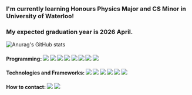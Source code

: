 ### I'm currently learning Honours Physics Major and CS Minor in University of Waterloo!
### My expected graduation year is 2026 April.


<!--
**jay0718/jay0718** is a ✨ _special_ ✨ repository because its `README.md` (this file) appears on your GitHub profile.

Here are some ideas to get you started:

- 🔭 I’m currently working on ...
- 🌱 I’m currently learning ...
- 👯 I’m looking to collaborate on ...
- 🤔 I’m looking for help with ...
- 💬 Ask me about ...
- 📫 How to reach me: ...
- 😄 Pronouns: ...
- ⚡ Fun fact: ...
-->

![Anurag's GitHub stats](https://github-readme-stats.vercel.app/api?username=jay0718&show_icons=true&theme=radical)

#### Programming: <img src="https://img.shields.io/badge/Python-3776AB?style=plastic&logo=Python&logoColor=white"> <!-- Python --> <img src="https://img.shields.io/badge/C-A8B9CC?style=plastic&logo=C&logoColor=white"> <!-- C --> <img src="https://img.shields.io/badge/-C++-00599C?logo=c%2B%2B&style=plastic"> <!-- C++ --> <img src="https://img.shields.io/badge/JavaScript-F7DF1E?style=plastic&logo=JavaScript&logoColor=white"> <!-- JavaScript --> <img src="https://img.shields.io/badge/HTML5-E34F26?style=plastic&logo=HTML5&logoColor=white"> <!-- HTML5 --> <img src="https://img.shields.io/badge/CSS3-1572B6?style=plastic&logo=CSS3&logoColor=white"> <!-- CSS3 --> <img src="https://img.shields.io/badge/Racket-9F1D20?style=plastic&logo=Racket&logoColor=white"> <!-- Racket --> <img src="https://img.shields.io/badge/Linux-FCC624?style=plastic&logo=Linux&logoColor=white"> <!-- Linux -->
#### Technologies and Frameworks: <img src="https://img.shields.io/badge/Node.js-339933?style=plastic&logo=Node.js&logoColor=white"> <!-- Node.js --> <img src="https://img.shields.io/badge/Google Cloud-4285F4?style=plastic&logo=Google Cloud&logoColor=white"> <!-- Google Cloud --> <img src="https://img.shields.io/badge/Google Firebase-4285F4?style=plastic&logo=Google&logoColor=white"> <!-- Google Firebase --> <img src="https://img.shields.io/badge/AWS-232F3E?style=plastic&logo=Amazon AWS&logoColor=white"> <!-- AWS --> <img src="https://img.shields.io/badge/Unreal Engine-0E1128?style=plastic&logo=Unreal Engine&logoColor=white"> <!-- Unreal Engine --> <img src="https://img.shields.io/badge/Git-F05032?style=plastic&logo=Git&logoColor=white"> <!-- Git -->
#### How to contact: <a href="https://www.linkedin.com/in/jaycho030718/" target="_blank"><img src="https://img.shields.io/badge/LinkedIn-0A66C2?style=plastic&logo=LinkedIn&logoColor=white"/></a> <a href="mailto:jay.cho.030718@gmail.com"><img src="https://img.shields.io/badge/Send Email-EA4335?style=plastic&logo=Gmail&logoColor=white"/></a>

